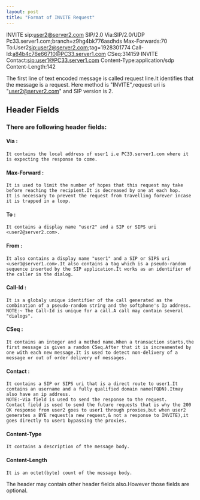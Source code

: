 ```yaml
---
layout: post
title: "Format of INVITE Request"
---
```


INVITE sip:user2@server2.com SIP/2.0
Via:SIP/2.0/UDP Pc33.server1.com;branch=z9hg4bk776asdhds
Max-Forwards:70
To:User2<sip:user2@server2.com>;tag=1928301774
Call-Id:a84b4c76e66710@PC33.server1.com
CSeq:314159 INVITE
Contact:<sip:user1@PC33.server1.com>
Content-Type:application/sdp
Content-Length:142

The first line of text encoded message is called request line.It identifies that the message is a request.
Here method is "INVITE",request uri is "user2@server2.com" and SIP version is 2.

<h2> Header Fields </h2>
<h3>There are following header fields:</h3>

<h4> Via :</h4>

    It contains the local address of user1 i.e PC33.server1.com where it is expecting the response to come.

<h4> Max-Forward :</h4>

    It is used to limit the number of hopes that this request may take before reaching the recipient.It is decreased by one at each hop.
    It is necessary to prevent the request from travelling forever incase it is trapped in a loop.

<h4> To : </h4>

    It contains a display name "user2" and a SIP or SIPS uri <user2@server2.com>.

<h4> From : </h4>
    
    It also contains a display name "user1" and a SIP or SIPS uri <user1@server1.com>.It also contains a tag which is a pseudo-random sequence inserted by the SIP application.It works as an identifier of the caller in the dialog.

<h4> Call-Id : </h4>

    It is a globaly unique identifier of the call generated as the combination of a pseudo-random string and the softphone's Ip address.
    NOTE:~ The Call-Id is unique for a call.A call may contain several "dialogs".

<h4> CSeq : </h4>

    It contains an integer and a method name.When a transaction starts,the first message is given a random CSeq.After that it is increamented by one with each new message.It is used to detect non-delivery of a message or out of order delivery of messages.

<h4> Contact : </h4>

    It contains a SIP or SIPS uri that is a direct route to user1.It contains an username and a fully qualified domain name(FQDN).Itmay also have an ip address.
    NOTE:~Via field is used to send the response to the request.
    Contact field is used to send the future requests that is why the 200 OK response from user2 goes to user1 through proxies,but when user2 generates a BYE request(a new request,& not a response to INVITE),it goes directly to user1 bypassing the proxies.

<h4> Content-Type </h4>

    It contains a description of the message body.

<h4> Content-Length </h4>

    It is an octet(byte) count of the message body.

The header may contain other header fields also.However those fields are optional.
